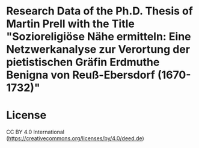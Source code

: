 # Research Data of the Ph.D. Thesis of Martin Prell with the Title "Sozioreligiöse Nähe ermitteln: Eine Netzwerkanalyse zur Verortung der pietistischen Gräfin Erdmuthe Benigna von Reuß-Ebersdorf (1670-1732)"
# License
CC BY 4.0 International (https://creativecommons.org/licenses/by/4.0/deed.de)
